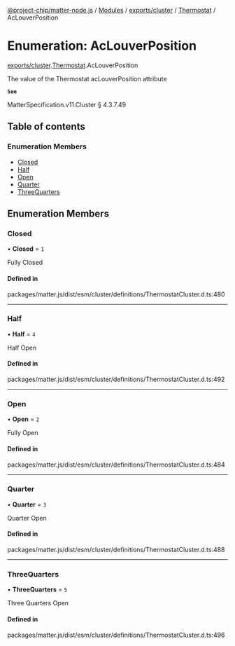 [@project-chip/matter-node.js](../README.md) / [Modules](../modules.md) / [exports/cluster](../modules/exports_cluster.md) / [Thermostat](../modules/exports_cluster.Thermostat.md) / AcLouverPosition

# Enumeration: AcLouverPosition

[exports/cluster](../modules/exports_cluster.md).[Thermostat](../modules/exports_cluster.Thermostat.md).AcLouverPosition

The value of the Thermostat acLouverPosition attribute

**`See`**

MatterSpecification.v11.Cluster § 4.3.7.49

## Table of contents

### Enumeration Members

- [Closed](exports_cluster.Thermostat.AcLouverPosition.md#closed)
- [Half](exports_cluster.Thermostat.AcLouverPosition.md#half)
- [Open](exports_cluster.Thermostat.AcLouverPosition.md#open)
- [Quarter](exports_cluster.Thermostat.AcLouverPosition.md#quarter)
- [ThreeQuarters](exports_cluster.Thermostat.AcLouverPosition.md#threequarters)

## Enumeration Members

### Closed

• **Closed** = ``1``

Fully Closed

#### Defined in

packages/matter.js/dist/esm/cluster/definitions/ThermostatCluster.d.ts:480

___

### Half

• **Half** = ``4``

Half Open

#### Defined in

packages/matter.js/dist/esm/cluster/definitions/ThermostatCluster.d.ts:492

___

### Open

• **Open** = ``2``

Fully Open

#### Defined in

packages/matter.js/dist/esm/cluster/definitions/ThermostatCluster.d.ts:484

___

### Quarter

• **Quarter** = ``3``

Quarter Open

#### Defined in

packages/matter.js/dist/esm/cluster/definitions/ThermostatCluster.d.ts:488

___

### ThreeQuarters

• **ThreeQuarters** = ``5``

Three Quarters Open

#### Defined in

packages/matter.js/dist/esm/cluster/definitions/ThermostatCluster.d.ts:496
